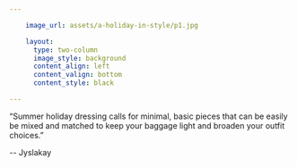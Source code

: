 ```yaml
---

    image_url: assets/a-holiday-in-style/p1.jpg

    layout:
      type: two-column
      image_style: background
      content_align: left
      content_valign: bottom
      content_style: black

---
```


“Summer holiday dressing calls for minimal, basic pieces that can be easily be mixed and matched to keep your baggage light and broaden your outfit choices.”

<p class="right">-- Jyslakay</p>
